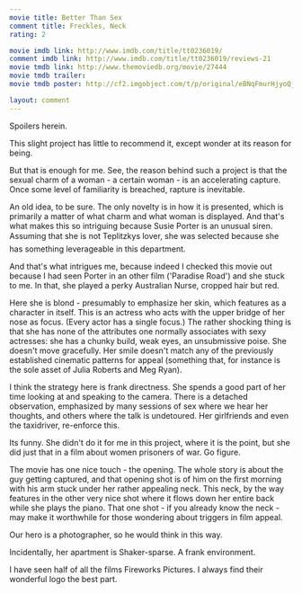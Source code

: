 ```yaml
---
movie title: Better Than Sex
comment title: Freckles, Neck
rating: 2

movie imdb link: http://www.imdb.com/title/tt0236019/
comment imdb link: http://www.imdb.com/title/tt0236019/reviews-21
movie tmdb link: http://www.themoviedb.org/movie/27444
movie tmdb trailer: 
movie tmdb poster: http://cf2.imgobject.com/t/p/original/eBNqFmurHjyoQjEil1b3VJly4k5.jpg

layout: comment
---
```


Spoilers herein.

This slight project has little to recommend it, except wonder at its reason for being.

But that is enough for me. See, the reason behind such a project is that the sexual charm  of a woman - a certain woman - is an accelerating capture. Once some level of  familiarity is breached, rapture is inevitable. 

An old idea, to be sure. The only novelty is in how it is presented, which is primarily a  matter of what charm and what woman is displayed. And that's what makes this so  intriguing because Susie Porter is an unusual siren. Assuming that she is not Teplitzkys  lover, she was selected because she has something leverageable in this department.

And that's what intrigues me, because indeed I checked this movie out because I had  seen Porter in an other film ('Paradise Road') and she stuck to me. In that, she played a  perky Australian Nurse, cropped hair but red.

Here she is blond - presumably to emphasize her skin, which features as a character in  itself. This is an actress who acts with the upper bridge of her nose as focus. (Every actor  has a single focus.) The rather shocking thing is that she has none of the attributes one  normally associates with sexy actresses: she has a chunky build, weak eyes, an  unsubmissive poise. She doesn't move gracefully. Her smile doesn't match any of the  previously established cinematic patterns for appeal (something that, for instance is the  sole asset of Julia Roberts and Meg Ryan).

I think the strategy here is frank directness. She spends a good part of her time looking  at and speaking to the camera. There is a detached observation, emphasized by many  sessions of sex where we hear her thoughts, and others where the talk is undetoured.  Her girlfriends and even the taxidriver, re-enforce this.

Its funny. She didn't do it for me in this project, where it is the point, but she did just  that in a film about women prisoners of war. Go figure.

The movie has one nice touch - the opening. The whole story is about the guy getting  captured, and that opening shot is of him on the first morning with his arm stuck under  her rather appealing neck. This neck, by the way features in the other very nice shot  where it flows down her entire back while she plays the piano. That one shot - if you  already know the neck - may make it worthwhile for those wondering about triggers in  film appeal.

Our hero is a photographer, so he would think in this way.

Incidentally, her apartment is Shaker-sparse. A frank environment.

I have seen half of all the films Fireworks Pictures. I always find their wonderful logo the  best part.